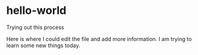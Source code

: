 # hello-world
Trying out this process

Here is where I could edit the file and add more information.  I am trying to learn some new things today.
